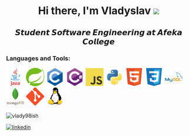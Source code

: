 <h1 align="center">Hi there, I'm Vladyslav</a> 
<img src="https://github.com/blackcater/blackcater/raw/main/images/Hi.gif" height="32"/></h1>
<h2 align="center">𝙎𝙩𝙪𝙙𝙚𝙣𝙩 𝙎𝙤𝙛𝙩𝙬𝙖𝙧𝙚 𝙀𝙣𝙜𝙞𝙣𝙚𝙚𝙧𝙞𝙣𝙜 𝙖𝙩 𝘼𝙛𝙚𝙠𝙖 𝘾𝙤𝙡𝙡𝙚𝙜𝙚</h2>
<h3 align="left">Languages and Tools:</h3>
<p>
 <img src="https://github.com/devicons/devicon/blob/master/icons/java/java-original-wordmark.svg" alt="JAVA" width="50" height="50">
  <img src="https://github.com/devicons/devicon/blob/master/icons/spring/spring-original.svg" alt="SPRING" width="50" height="50">
  <img src="https://github.com/devicons/devicon/blob/master/icons/c/c-original.svg" alt="C" width="50" height="50">
  <img src="https://github.com/devicons/devicon/blob/master/icons/csharp/csharp-original.svg" alt="C#" width="50" height="50">
  <img src="https://github.com/devicons/devicon/blob/master/icons/javascript/javascript-original.svg" alt="JavaScrpit" width="50" height="50">
  <img src="https://github.com/devicons/devicon/blob/master/icons/python/python-original.svg" alt="Python" width="50" height="50">
  <img src="https://github.com/devicons/devicon/blob/master/icons/html5/html5-original.svg" alt="Html" width="50" height="50">
  <img src="https://github.com/devicons/devicon/blob/master/icons/css3/css3-original.svg" alt="Css" width="50" height="50">
  <img src="https://github.com/devicons/devicon/blob/master/icons/mysql/mysql-original-wordmark.svg" alt="MySQL" width="50" height="50">
  <img src="https://github.com/devicons/devicon/blob/master/icons/mongodb/mongodb-original-wordmark.svg" alt="MongoDB" width="50" height="50">
  <img src="https://github.com/devicons/devicon/blob/master/icons/git/git-original.svg" alt="Git" width="50" height="50">
  <img src="https://github.com/devicons/devicon/blob/master/icons/linux/linux-original.svg" alt="Linux" width="50" height="50">
</p>

<p><img align="center" src="https://github-readme-stats.vercel.app/api/top-langs?username=vlady98ish&show_icons=true&locale=en&layout=compact" alt="vlady98ish" /></p>


[<img src='https://cdn.jsdelivr.net/npm/simple-icons@3.0.1/icons/linkedin.svg' alt='linkedin' height='40'>](https://www.linkedin.com/in/vladyslav-ishchenko-104760236/)
